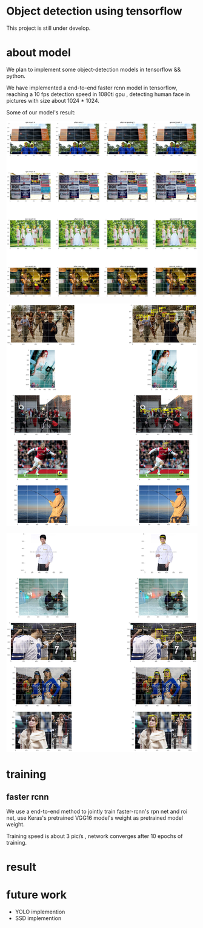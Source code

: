 # Object detection using tensorflow
This project is still under develop.
# about model
We plan to implement some object-detection models in tensorflow && python.

We have implemented a end-to-end faster rcnn model in tensorflow, reaching a 10 fps detection speed in 1080ti gpu , detecting human face in pictures with size about 1024 * 1024.

Some of our model's result:

![](./img/rpn_roi.png)

![](./img/faster_rcnn1.png)

![](./img/faster_rcnn2.png)

# training
## faster rcnn
We use a end-to-end method to jointly train faster-rcnn's rpn net and roi net, use Keras's pretrained VGG16 model's weight as pretrained model weight.

Training speed is about 3 pic/s , network converges after 10 epochs of training.

# result

# future work

* YOLO implemention
* SSD implemention
